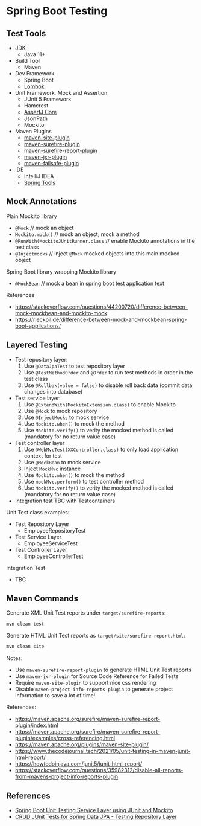 # Spring Boot Testing

## Test Tools

- JDK
  - Java 11+
- Build Tool
  - Maven
- Dev Framework
  - Spring Boot
  - [Lombok](https://projectlombok.org/features/)
- Unit Framework, Mock and Assertion
  - JUnit 5 Framework
  - Hamcrest
  - [AssertJ Core](https://assertj.github.io/doc/)
  - JsonPath
  - Mockito
- Maven Plugins
  - [maven-site-plugin](https://maven.apache.org/plugins/maven-site-plugin/)
  - [maven-surefire-plugin](https://maven.apache.org/surefire/maven-surefire-plugin/)
  - [maven-surefire-report-plugin](https://maven.apache.org/surefire/maven-surefire-report-plugin/)
  - [maven-jxr-plugin](https://maven.apache.org/jxr/maven-jxr-plugin/)
  - [maven-failsafe-plugin](https://maven.apache.org/surefire/maven-failsafe-plugin/)
- IDE
  - IntelliJ IDEA
  - [Spring Tools](https://spring.io/tools)
    
## Mock Annotations

Plain Mockito library
- `@Mock` // mock an object
- `Mockito.mock()` // mock an object, mock a method
- `@RunWith(MockitoJUnitRunner.class` // enable Mockito annotations in the test class
- `@Injectmocks` // inject `@Mock` mocked objects into this main mocked object

Spring Boot library wrapping Mockito library
- `@MockBean` // mock a bean in spring boot test application text


References
- https://stackoverflow.com/questions/44200720/difference-between-mock-mockbean-and-mockito-mock
- https://rieckpil.de/difference-between-mock-and-mockbean-spring-boot-applications/


## Layered Testing

- Test repository layer:
  1. Use `@DataJpaTest` to test repository layer
  2. Use `@TestMethodOrder` and `@Order` to run test methods in order in the test class
  3. Use `@Rollbak(value = false)` to disable roll back data (commit data changes into database)
- Test service layer:
  1. Use `@ExtendWith(MockitoExtension.class)` to enable Mockito
  2. Use `@Mock` to mock repository
  3. Use `@InjectMocks` to mock service
  4. Use `Mockito.when()` to mock the method
  5. Use `Mockito.verify()` to verity the mocked method is called (mandatory for no return value case)
- Test controller layer
  1. Use `@WebMvcTest(XXController.class)` to only load application context for test
  2. Use `@MockBean` to mock service
  3. Inject `MockMvc` instance
  4. Use `Mockito.when()` to mock the method
  5. Use `mockMvc.perform()` to test controller method
  6. Use `Mockito.verify()` to verity the mocked method is called (mandatory for no return value case)
- Integration test
  TBC with Testcontainers

Unit Test class examples:
- Test Repository Layer
  - EmployeeRepositoryTest
- Test Service Layer
  - EmployeeServiceTest
- Test Controller Layer
  - EmployeeControllerTest

Integration Test
  - TBC
  
## Maven Commands

Generate XML Unit Test reports under `target/surefire-reports`:
```bash
mvn clean test
```

Generate HTML Unit Test reports as `target/site/surefire-report.html`:
```bash
mvn clean site
```
Notes:
- Use `maven-surefire-report-plugin` to generate HTML Unit Test reports
- Use `maven-jxr-plugin` for Source Code Reference for Failed Tests
- Require `maven-site-plugin` to support nice css rendering
- Disable `maven-project-info-reports-plugin` to generate project information to save a lot of time!

References:
- https://maven.apache.org/surefire/maven-surefire-report-plugin/index.html
- https://maven.apache.org/surefire/maven-surefire-report-plugin/examples/cross-referencing.html
- https://maven.apache.org/plugins/maven-site-plugin/
- https://www.thecodejournal.tech/2021/05/unit-testing-in-maven-junit-html-report/
- https://howtodoinjava.com/junit5/junit-html-report/
- https://stackoverflow.com/questions/35982312/disable-all-reports-from-mavens-project-info-reports-plugin

## References

- [Spring Boot Unit Testing Service Layer using JUnit and Mockito](https://www.javaguides.net/2022/03/spring-boot-unit-testing-crud-rest-api-with-junit-and-mockito.html)
- [CRUD JUnit Tests for Spring Data JPA - Testing Repository Layer](https://www.javaguides.net/2021/07/crud-junit-tests-for-spring-data-jpa.html)